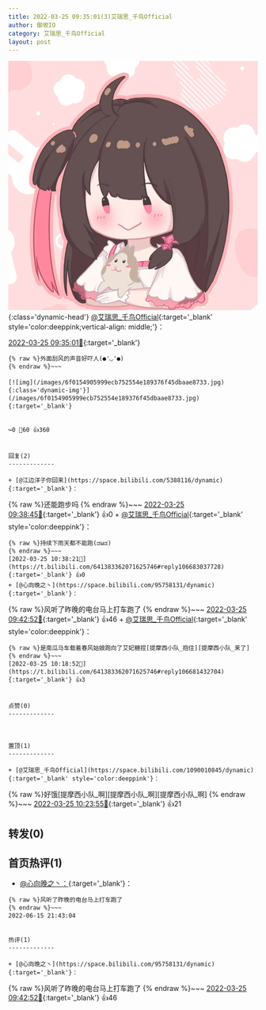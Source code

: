 ```yaml
---
title: 2022-03-25 09:35:01(3)艾瑞思_千鸟Official
author: 御坂IO
category: 艾瑞思_千鸟Official
layout: post
---
```


![img](/images/7e08840c56f251de28bdf766b647bd5fe9a5d50a.jpg){:class='dynamic-head'}
[@艾瑞思_千鸟Official](https://space.bilibili.com/1090010845/dynamic){:target='_blank' style='color:deeppink;vertical-align: middle;'}：

[2022-03-25 09:35:01🔗](https://t.bilibili.com/641383362071625746){:target='_blank'}

~~~
{% raw %}外面刮风的声音好吓人(●'◡'●)
{% endraw %}~~~

[![img](/images/6f0154905999ecb752554e189376f45dbaae8733.jpg){:class='dynamic-img'}](/images/6f0154905999ecb752554e189376f45dbaae8733.jpg){:target='_blank'}


↪️0 💬60 👍360


回复(2)
-------------

+ [@江边洋子你回来](https://space.bilibili.com/5388116/dynamic){:target='_blank'}：
~~~
{% raw %}还能跑步吗
{% endraw %}~~~
[2022-03-25 09:38:45🔗](https://t.bilibili.com/641383362071625746#reply106678323808){:target='_blank'} 👍0
    + [@艾瑞思_千鸟Official](https://space.bilibili.com/1090010845/dynamic){:target='_blank' style='color:deeppink'}：
~~~
{% raw %}持续下雨天都不能跑(ಡωಡ)
{% endraw %}~~~
[2022-03-25 10:38:21🔗](https://t.bilibili.com/641383362071625746#reply106683037728){:target='_blank'} 👍0
+ [@心向晚之丶](https://space.bilibili.com/95758131/dynamic){:target='_blank'}：
~~~
{% raw %}风听了昨晚的电台马上打车跑了
{% endraw %}~~~
[2022-03-25 09:42:52🔗](https://t.bilibili.com/641383362071625746#reply106678646112){:target='_blank'} 👍46
    + [@艾瑞思_千鸟Official](https://space.bilibili.com/1090010845/dynamic){:target='_blank' style='color:deeppink'}：
~~~
{% raw %}是南瓜马车载着春风姑娘跑向了艾妃糖捏[提摩西小队_抱住][提摩西小队_来了]
{% endraw %}~~~
[2022-03-25 10:18:52🔗](https://t.bilibili.com/641383362071625746#reply106681432704){:target='_blank'} 👍3


点赞(0)
-------------



置顶(1)
-------------

+ [@艾瑞思_千鸟Official](https://space.bilibili.com/1090010845/dynamic){:target='_blank' style='color:deeppink'}：
~~~
{% raw %}好饿[提摩西小队_啊][提摩西小队_啊][提摩西小队_啊]
{% endraw %}~~~
[2022-03-25 10:23:55🔗](https://t.bilibili.com/641383362071625746#reply106681944624){:target='_blank'} 👍21


转发(0)
-------------



首页热评(1)
-------------

+ [@心向晚之丶：](https://space.bilibili.com/95758131/dynamic){:target='_blank'}：
~~~
{% raw %}风听了昨晚的电台马上打车跑了
{% endraw %}~~~
2022-06-15 21:43:04


热评(1)
-------------

+ [@心向晚之丶](https://space.bilibili.com/95758131/dynamic){:target='_blank'}：
~~~
{% raw %}风听了昨晚的电台马上打车跑了
{% endraw %}~~~
[2022-03-25 09:42:52🔗](https://t.bilibili.com/641383362071625746#reply106678646112){:target='_blank'} 👍46


